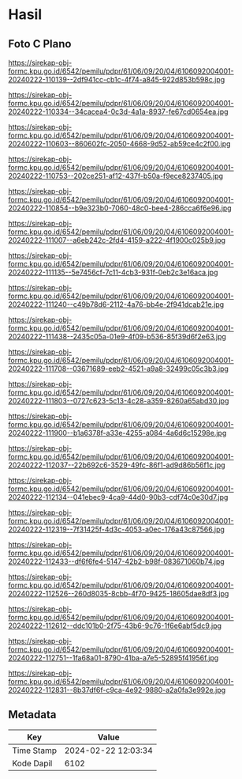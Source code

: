 # Hasil

## Foto C Plano

https://sirekap-obj-formc.kpu.go.id/6542/pemilu/pdpr/61/06/09/20/04/6106092004001-20240222-110139--2df941cc-cb1c-4f74-a845-922d853b598c.jpg

https://sirekap-obj-formc.kpu.go.id/6542/pemilu/pdpr/61/06/09/20/04/6106092004001-20240222-110334--34cacea4-0c3d-4a1a-8937-fe67cd0654ea.jpg

https://sirekap-obj-formc.kpu.go.id/6542/pemilu/pdpr/61/06/09/20/04/6106092004001-20240222-110603--860602fc-2050-4668-9d52-ab59ce4c2f00.jpg

https://sirekap-obj-formc.kpu.go.id/6542/pemilu/pdpr/61/06/09/20/04/6106092004001-20240222-110753--202ce251-af12-437f-b50a-f9ece8237405.jpg

https://sirekap-obj-formc.kpu.go.id/6542/pemilu/pdpr/61/06/09/20/04/6106092004001-20240222-110854--b9e323b0-7060-48c0-bee4-286cca6f6e96.jpg

https://sirekap-obj-formc.kpu.go.id/6542/pemilu/pdpr/61/06/09/20/04/6106092004001-20240222-111007--a6eb242c-2fd4-4159-a222-4f1900c025b9.jpg

https://sirekap-obj-formc.kpu.go.id/6542/pemilu/pdpr/61/06/09/20/04/6106092004001-20240222-111135--5e7456cf-7c11-4cb3-931f-0eb2c3e16aca.jpg

https://sirekap-obj-formc.kpu.go.id/6542/pemilu/pdpr/61/06/09/20/04/6106092004001-20240222-111240--c49b78d6-2112-4a76-bb4e-2f941dcab21e.jpg

https://sirekap-obj-formc.kpu.go.id/6542/pemilu/pdpr/61/06/09/20/04/6106092004001-20240222-111438--2435c05a-01e9-4f09-b536-85f39d6f2e63.jpg

https://sirekap-obj-formc.kpu.go.id/6542/pemilu/pdpr/61/06/09/20/04/6106092004001-20240222-111708--03671689-eeb2-4521-a9a8-32499c05c3b3.jpg

https://sirekap-obj-formc.kpu.go.id/6542/pemilu/pdpr/61/06/09/20/04/6106092004001-20240222-111803--0727c623-5c13-4c28-a359-8260a65abd30.jpg

https://sirekap-obj-formc.kpu.go.id/6542/pemilu/pdpr/61/06/09/20/04/6106092004001-20240222-111900--b1a6378f-a33e-4255-a084-4a6d6c15298e.jpg

https://sirekap-obj-formc.kpu.go.id/6542/pemilu/pdpr/61/06/09/20/04/6106092004001-20240222-112037--22b692c6-3529-49fc-86f1-ad9d86b56f1c.jpg

https://sirekap-obj-formc.kpu.go.id/6542/pemilu/pdpr/61/06/09/20/04/6106092004001-20240222-112134--041ebec9-4ca9-44d0-90b3-cdf74c0e30d7.jpg

https://sirekap-obj-formc.kpu.go.id/6542/pemilu/pdpr/61/06/09/20/04/6106092004001-20240222-112319--7f31425f-4d3c-4053-a0ec-176a43c87566.jpg

https://sirekap-obj-formc.kpu.go.id/6542/pemilu/pdpr/61/06/09/20/04/6106092004001-20240222-112433--df6f6fe4-5147-42b2-b98f-083671060b74.jpg

https://sirekap-obj-formc.kpu.go.id/6542/pemilu/pdpr/61/06/09/20/04/6106092004001-20240222-112526--260d8035-8cbb-4f70-9425-18605dae8df3.jpg

https://sirekap-obj-formc.kpu.go.id/6542/pemilu/pdpr/61/06/09/20/04/6106092004001-20240222-112612--ddc101b0-2f75-43b6-9c76-1f6e6abf5dc9.jpg

https://sirekap-obj-formc.kpu.go.id/6542/pemilu/pdpr/61/06/09/20/04/6106092004001-20240222-112751--1fa68a01-8790-41ba-a7e5-52895f41956f.jpg

https://sirekap-obj-formc.kpu.go.id/6542/pemilu/pdpr/61/06/09/20/04/6106092004001-20240222-112831--8b37df6f-c9ca-4e92-9880-a2a0fa3e992e.jpg


## Metadata

| Key        | Value               |
| ---------- | ------------------- |
| Time Stamp | 2024-02-22 12:03:34 |
| Kode Dapil | 6102                |




